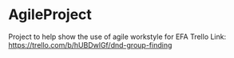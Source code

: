 # AgileProject
Project to help show the use of agile workstyle for EFA
Trello Link: https://trello.com/b/hUBDwlGf/dnd-group-finding
